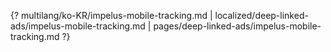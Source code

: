 {? multilang/ko-KR/impelus-mobile-tracking.md | localized/deep-linked-ads/impelus-mobile-tracking.md | pages/deep-linked-ads/impelus-mobile-tracking.md ?}
